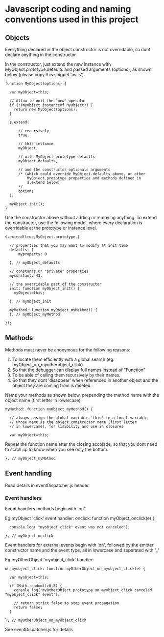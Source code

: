 
# Javascript coding and naming conventions used in this project

## Objects

Everything declared in the object constructor is not overridable,
so dont declare anything in the constructor.

In the constructor, just extend the new instance with MyObject.prototype.defaults
and passed arguments (options), as shown below (please copy this snippet 'as is').


    function MyObject(options) {

      var myObject=this;

      // Allow to omit the "new" operator
      if (!(myObject instanceof MyObject)) {
        return new MyObject(options);
      }

      $.extend(

          // recursively
          true,

          // this instance
          myObject,

          // with MyObject prototype defaults
          myObject.defaults,

          // and the constructor optionals arguments
          /* (which could override MyObject.defaults above, or other
              MyObject.prototype properties and methods defined in
              $.extend below)
          */
          options
      );

      myObject.init();
    }


Use the constructor above without adding or removing anything.
To extend the constructor, use the following model, where every declaration
is overridable at the prototype or instance level.

    $.extend(true,MyObject.prototype,{

      // properties that you may want to modify at init time
      defaults: {
          myproperty: 0

      }, // myObject_defaults

      // constants or "private" properties
      myconstant: 43,

      // the overridable part of the constructor
      init: function myObject_init() {
        myObject=this;

      }, // myObject_init

      myMethod: function myObject_myMethod() {
      }, // myObject_myMethod

    });

## Methods

Methods must never be anonymous for the following reasons:
 1. To locate them efficiently with a global search (eg: myObject_on_myotherobject_click)
 2. So that the debugger can display full names instead of "Function"
 3. To be able of calling them recursively by their names.
 4. So that they dont 'disappear' when referenced in another object and
    the object they are coming from is deleted.

Name your methods as shown below, prepending the method name with the
object name (first letter in lowercase):

    myMethod: function myObject_myMethod() { 

      // always assign the global variable 'this' to a local variable
      // whose name is the object constructor name (first letter
      // in lowercase), for lisibility and use in closures
      
      var myObject=this; 


Repeat the function name after the closing accolade, so that you dont need
to scroll up to know when you see only the bottom.

    }, // myObject_myMethod


## Event handling

Read details in eventDispatcher.js header.

### Event handlers

Event handlers methods begin with 'on'.

Eg myObject 'click' event handler:
    onclick: function myObject_onclick(e) {

      console.log('"myobject_click" event was not canceled');

    }, // myObject_onclick


Event handlers for external events begin with 'on', followed by the emitter
constructor name and the event type, all in lowercase and separated with '_'

Eg myOtherObject 'myobject_click' handler:

    on_myobject_click: function myOtherObject_on_myobject_click(e) {

      var myobject=this;

      if (Math.random()>0.5) {
        console.log('myOtherObject.prototype.on_myobject_click canceled "myobject_click" event');

        // return strict false to stop event propagation
        return false;
      }

    }, // myOtherObject_on_myobject_click


See eventDispatcher.js for details

